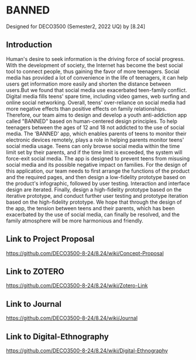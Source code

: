 # BANNED
Designed for DECO3500 (Semester2, 2022 UQ) by [8.24]
## Introduction
Human's desire to seek information is the driving force of social progress. With the development of society, the Internet has become the best social tool to connect people, thus gaining the favor of more teenagers. Social media has provided a lot of convenience in the life of teenagers, it can help users get information more easily and shorten the distance between users.But we found that social media use exacerbated teen-family conflict. Digital media fills teens' spare time, including video games, web surfing and online social networking. Overall, teens' over-reliance on social media had more negative effects than positive effects on family relationships.
Therefore, our team aims to design and develop a youth anti-addiction app called "BANNED" based on human-centered design principles. To help teenagers between the ages of 12 and 18 not addicted to the use of social media. The 'BANNED' app, which enables parents of teens to monitor their electronic devices remotely, plays a role in helping parents monitor teens' social media usage. Teens can only browse social media within the time limit set by their parents, and if the time limit is exceeded, the system will force-exit social media. The app is designed to prevent teens from misusing social media and its possible negative impact on families.
For the design of this application, our team needs to first arrange the functions of the product and the required pages, and then design a low-fidelity prototype based on the product's infographic, followed by user testing. Interaction and interface design are iterated. Finally, design a high-fidelity prototype based on the iterative prototype, and conduct further user testing and prototype iteration based on the high-fidelity prototype. We hope that through the design of the app, the tension between teens and their parents, which has been exacerbated by the use of social media, can finally be resolved, and the family atmosphere will be more harmonious and friendly.

## Link to Project Proposal
https://github.com/DECO3500-8-24/8.24/wiki/Concept-Proposal

## Link to ZOTERO
https://github.com/DECO3500-8-24/8.24/wiki/Zotero-Link

## Link to Journal
https://github.com/DECO3500-8-24/8.24/wiki/Journal

## Link to Digital-Ethnography
https://github.com/DECO3500-8-24/8.24/wiki/Digital-Ethnography

